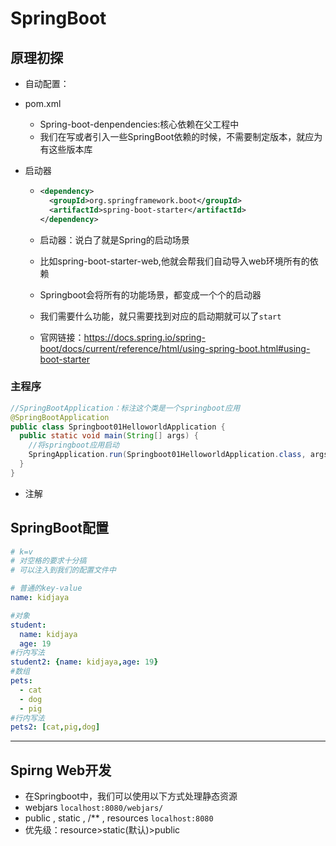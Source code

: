 # SpringBoot



## 原理初探

- 自动配置：

- pom.xml
  - Spring-boot-denpendencies:核心依赖在父工程中
  - 我们在写或者引入一些SpringBoot依赖的时候，不需要制定版本，就应为有这些版本库

- 启动器

  - ```xml
    <dependency>
      <groupId>org.springframework.boot</groupId>
      <artifactId>spring-boot-starter</artifactId>
    </dependency>
    ```

  - 启动器：说白了就是Spring的启动场景

  - 比如spring-boot-starter-web,他就会帮我们自动导入web环境所有的依赖

  - Springboot会将所有的功能场景，都变成一个个的启动器

  - 我们需要什么功能，就只需要找到对应的启动期就可以了`start`

  - 官网链接：https://docs.spring.io/spring-boot/docs/current/reference/html/using-spring-boot.html#using-boot-starter

### 主程序

```java
//SpringBootApplication：标注这个类是一个springboot应用
@SpringBootApplication
public class Springboot01HelloworldApplication {
  public static void main(String[] args) {
    //将springboot应用启动
    SpringApplication.run(Springboot01HelloworldApplication.class, args);
  }
}
```

- 注解

## SpringBoot配置

```yaml
# k=v
# 对空格的要求十分搞
# 可以注入到我们的配置文件中

# 普通的key-value
name: kidjaya

#对象
student:
  name: kidjaya
  age: 19
#行内写法
student2: {name: kidjaya,age: 19}
#数组
pets:
  - cat
  - dog
  - pig
#行内写法
pets2: [cat,pig,dog]
```

---



## Spirng Web开发

-  在Springboot中，我们可以使用以下方式处理静态资源
  - webjars `localhost:8080/webjars/`
  - public , static , /** , resources  `localhost:8080`
- 优先级：resource>static(默认)>public